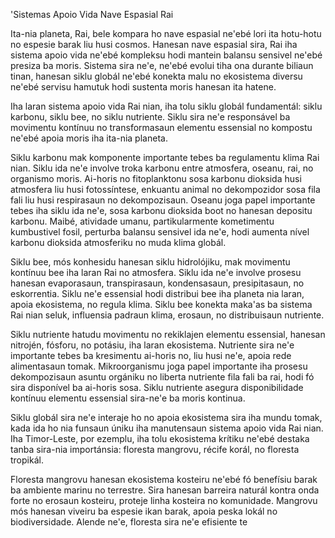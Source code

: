 'Sistemas Apoio Vida Nave Espasial Rai

Ita-nia planeta, Rai, bele kompara ho nave espasial ne'ebé lori ita hotu-hotu no espesie barak liu husi cosmos. Hanesan nave espasial sira, Rai iha sistema apoio vida ne'ebé kompleksu hodi mantein balansu sensivel ne'ebé presiza ba moris. Sistema sira ne'e, ne'ebé evolui tiha ona durante biliaun tinan, hanesan siklu globál ne'ebé konekta malu no ekosistema diversu ne'ebé servisu hamutuk hodi sustenta moris hanesan ita hatene.

Iha laran sistema apoio vida Rai nian, iha tolu siklu globál fundamentál: siklu karbonu, siklu bee, no siklu nutriente. Siklu sira ne'e responsável ba movimentu kontínuu no transformasaun elementu essensial no kompostu ne'ebé apoia moris iha ita-nia planeta.

Siklu karbonu mak komponente importante tebes ba regulamentu klima Rai nian. Siklu ida ne'e involve troka karbonu entre atmosfera, oseanu, rai, no organismo moris. Ai-horis no fitoplanktonu sosa karbonu dioksida husi atmosfera liu husi fotossíntese, enkuantu animal no dekompozidor sosa fila fali liu husi respirasaun no dekompozisaun. Oseanu joga papel importante tebes iha siklu ida ne'e, sosa karbonu dioksida boot no hanesan depositu karbonu. Maibé, atividade umanu, partikularmente kometimentu kumbustivel fosil, perturba balansu sensivel ida ne'e, hodi aumenta nível karbonu dioksida atmosferiku no muda klima globál.

Siklu bee, mós konhesidu hanesan siklu hidrolójiku, mak movimentu kontínuu bee iha laran Rai no atmosfera. Siklu ida ne'e involve prosesu hanesan evaporasaun, transpirasaun, kondensasaun, presipitasaun, no eskorrentia. Siklu ne'e essensial hodi distribui bee iha planeta nia laran, apoia ekosistema, no regula klima. Siklu bee konekta maka'as ba sistema Rai nian seluk, influensia padraun klima, erosaun, no distribuisaun nutriente.

Siklu nutriente hatudu movimentu no rekiklajen elementu essensial, hanesan nitrojén, fósforu, no potásiu, iha laran ekosistema. Nutriente sira ne'e importante tebes ba kresimentu ai-horis no, liu husi ne'e, apoia rede alimentasaun tomak. Mikroorganismu joga papel importante iha prosesu dekompozisaun asuntu orgániku no liberta nutriente fila fali ba rai, hodi fó sira disponível ba ai-horis sosa. Siklu nutriente asegura disponibilidade kontínuu elementu essensial sira-ne'e ba moris kontinua.

Siklu globál sira ne'e interaje ho no apoia ekosistema sira iha mundu tomak, kada ida ho nia funsaun úniku iha manutensaun sistema apoio vida Rai nian. Iha Timor-Leste, por ezemplu, iha tolu ekosistema krítiku ne'ebé destaka tanba sira-nia importánsia: floresta mangrovu, récife korál, no floresta tropikál.

Floresta mangrovu hanesan ekosistema kosteiru ne'ebé fó benefísiu barak ba ambiente marinu no terrestre. Sira hanesan barreira naturál kontra onda forte no erosaun kosteiru, proteje linha kosteira no komunidade. Mangrovu mós hanesan viveiru ba espesie ikan barak, apoia peska lokál no biodiversidade. Alende ne'e, floresta sira ne'e efisiente te